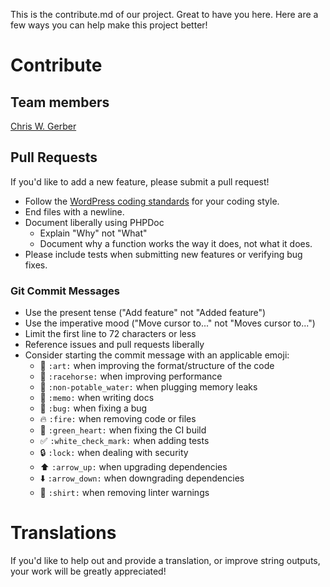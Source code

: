 This is the contribute.md of our project. Great to have you here. Here are a few ways you can help make this project better!

# Contribute

## Team members

[Chris W. Gerber](http://www.chriswgerber.com/)

## Pull Requests

If you'd like to add a new feature, please submit a pull request!

* Follow the [WordPress coding standards](https://make.wordpress.org/core/handbook/best-practices/coding-standards/) for your coding style.
* End files with a newline.
* Document liberally using PHPDoc
	* Explain "Why" not "What"
	* Document why a function works the way it does, not what it does.
* Please include tests when submitting new features or verifying bug fixes.

### Git Commit Messages

* Use the present tense ("Add feature" not "Added feature")
* Use the imperative mood ("Move cursor to..." not "Moves cursor to...")
* Limit the first line to 72 characters or less
* Reference issues and pull requests liberally
* Consider starting the commit message with an applicable emoji:
    * :art: `:art:` when improving the format/structure of the code
    * :racehorse: `:racehorse:` when improving performance
    * :non-potable_water: `:non-potable_water:` when plugging memory leaks
    * :memo: `:memo:` when writing docs
    * :bug: `:bug:` when fixing a bug
    * :fire: `:fire:` when removing code or files
    * :green_heart: `:green_heart:` when fixing the CI build
    * :white_check_mark: `:white_check_mark:` when adding tests
    * :lock: `:lock:` when dealing with security
    * :arrow_up: `:arrow_up:` when upgrading dependencies
    * :arrow_down: `:arrow_down:` when downgrading dependencies
    * :shirt: `:shirt:` when removing linter warnings

# Translations

If you'd like to help out and provide a translation, or improve string outputs, your work will be greatly appreciated!